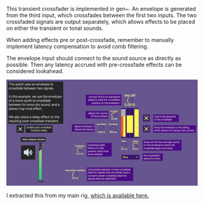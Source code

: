 This transient crossfader is implemented in gen~. An envelope is generated from the third input, which crossfades between the first two inputs. The two crossfaded signals are output separately, which allows effects to be placed on either the transient or tonal sounds.

When adding effects pre or post-crossfade, remember to manually implement latency compensation to avoid comb filtering. 

The envelope input should connect to the sound source as directly as possible. Then any latency accrued with pre-crossfade effects can be considered lookahead.

![transient_crossfade.maxproj](image.jpg)

I extracted this from my main rig, [which is available here.](https://github.com/jbaylies/sousastep)
